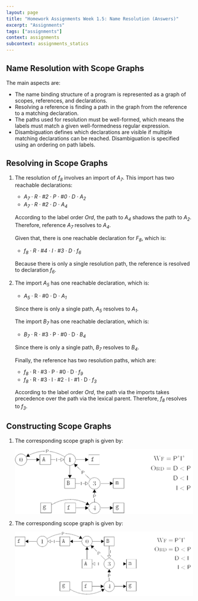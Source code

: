 ```yaml
---
layout: page
title: "Homework Assignments Week 1.5: Name Resolution (Answers)"
excerpt: "Assignments"
tags: ["assignments"]
context: assignments
subcontext: assignments_statics
---
```


## Name Resolution with Scope Graphs

The main aspects are:

- The name binding structure of a program is represented as a graph of
  scopes, references, and declarations.
- Resolving a reference is finding a path in the graph from the
  reference to a matching declaration.
- The paths used for resolution must be well-formed, which means the
  labels must match a given well-formedness regular expression.
- Disambiguation defines which declarations are visible if multiple
  matching declarations can be reached. Disambiguation is specified
  using an ordering on path labels.

## Resolving in Scope Graphs

1. The resolution of _f<sub>8</sub>_ involves an import of
   _A<sub>7</sub>_. This import has two reachable declarations:

   * _A<sub>7</sub> &middot; R &middot; #2 &middot; P &middot; #0 &middot; D &middot; A<sub>2</sub>_
   * _A<sub>7</sub> &middot; R &middot; #2 &middot; D &middot; A<sub>4</sub>_

   According to the label order _Ord_, the path to _A<sub>4</sub>_
   shadows the path to _A<sub>2</sub>_. Therefore, reference
   _A<sub>7</sub>_ resolves to _A<sub>4</sub>_.

   Given that, there is one reachable declaration for _F<sub>8</sub>_,
   which is:
   
   * _f<sub>8</sub> &middot; R &middot; #4 &middot; I &middot; #3 &middot; D &middot; f<sub>6</sub>_

   Because there is only a single resolution path, the reference is
   resolved to declaration _f<sub>6</sub>_.

2. The import _A<sub>5</sub>_ has one reachable declaration, which is:

   * _A<sub>5</sub>_ &middot; R &middot; #0 &middot; D &middot; _A<sub>1</sub>_

   Since there is only a single path, _A<sub>5</sub>_ resolves to _A<sub>1</sub>_.

   The import _B<sub>7</sub>_ has one reachable declaration, which is:

   * _B<sub>7</sub>_ &middot; R &middot; #3 &middot; P &middot; #0 &middot; D &middot; _B<sub>4</sub>_

   Since there is only a single path, _B<sub>7</sub>_ resolves to _B<sub>4</sub>_.

   Finally, the reference has two resolution paths, which are:

   * _f<sub>8</sub>_ &middot; R &middot; #3 &middot; P &middot; #0 &middot; D &middot; _f<sub>9</sub>_
   * _f<sub>8</sub>_ &middot; R &middot; #3 &middot; I &middot; #2 &middot; I &middot; #1 &middot; D &middot; _f<sub>3</sub>_

   According to the label order _Ord_, the path via the imports takes
   precedence over the path via the lexical parent. Therefore,
   _f<sub>8</sub>_ resolves to _f<sub>3</sub>_.

## Constructing Scope Graphs

1. The corresponding scope graph is given by:

   ![Scope Graph](figures/scopegraph-construction-1-answer.png)

2. The corresponding scope graph is given by:

   ![Scope Graph](figures/scopegraph-construction-2-answer.png)

